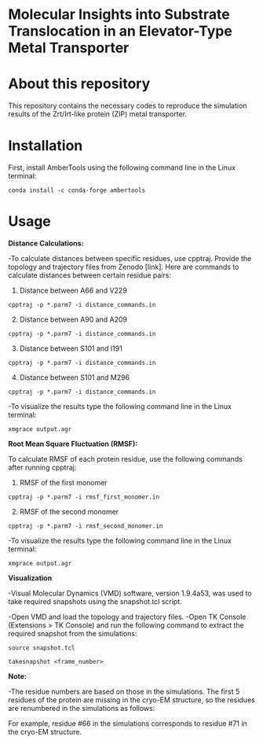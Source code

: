 Molecular Insights into Substrate Translocation in an Elevator-Type Metal Transporter
=======
About this repository
=======
This repository contains the necessary codes to reproduce the simulation results of the Zrt/Irt-like protein (ZIP) metal transporter.

Installation
=======

First, install AmberTools using the following command line in the Linux terminal:

`conda install -c conda-forge ambertools`

Usage
=======
**Distance Calculations:**

-To calculate distances between specific residues, use cpptraj. Provide the topology and trajectory files from Zenodo [link]. Here are commands to calculate distances between certain residue pairs:

1. Distance between A66 and V229

`cpptraj -p *.parm7 -i distance_commands.in`

2. Distance between A90 and A209

`cpptraj -p *.parm7 -i distance_commands.in`

3. Distance between S101 and I191

`cpptraj -p *.parm7 -i distance_commands.in`

4. Distance between S101 and M296

`cpptraj -p *.parm7 -i distance_commands.in`

-To visualize the results type the following command line in the Linux terminal:

`xmgrace output.agr`

**Root Mean Square Fluctuation (RMSF):**

To calculate RMSF of each protein residue, use the following commands after running cpptraj:


1. RMSF of the first monomer

`cpptraj -p *.parm7 -i rmsf_first_monomer.in`

2. RMSF of the second monomer

`cpptraj -p *.parm7 -i rmsf_second_monomer.in`

-To visualize the results type the following command line in the Linux terminal:

`xmgrace output.agr`

**Visualization**

-Visual Molecular Dynamics (VMD) software, version 1.9.4a53, was used to take required snapshots using the snapshot.tcl script.

-Open VMD and load the topology and trajectory files.
-Open TK Console (Extensions > TK Console) and run the following command to extract the required snapshot from the simulations:


`source snapshot.tcl`

`takesnapshot <frame_number>`

**Note:**

-The residue numbers are based on those in the simulations. The first 5 residues of the protein are missing in the cryo-EM structure, so the residues are renumbered in the simulations as follows:

For example, residue #66 in the simulations corresponds to residue #71 in the cryo-EM structure.


